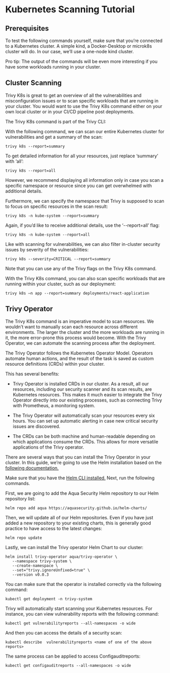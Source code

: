 # Kubernetes Scanning Tutorial

## Prerequisites 

To test the following commands yourself, make sure that you’re connected to a Kubernetes cluster. A simple kind, a Docker-Desktop or microk8s cluster will do. In our case, we’ll use a one-node kind cluster.  
 
Pro tip: The output of the commands will be even more interesting if you have some workloads running in your cluster. 

## Cluster Scanning

Trivy K8s is great to get an overview of all the vulnerabilities and misconfiguration issues or to scan specific workloads that are running in your cluster. You would want to use the Trivy K8s command either on your own local cluster or in your CI/CD pipeline post deployments.  

The Trivy K8s command is part of the Trivy CLI: 


With the following command, we can scan our entire Kubernetes cluster for vulnerabilities and get a summary of the scan: 

```
trivy k8s --report=summary 
```

To get detailed information for all your resources, just replace ‘summary’ with ‘all’: 

```
trivy k8s --report=all 
```

However, we recommend displaying all information only in case you scan a specific namespace or resource since you can get overwhelmed with additional details. 

Furthermore, we can specify the namespace that Trivy is supposed to scan to focus on specific resources in the scan result: 

```
trivy k8s -n kube-system --report=summary 
```

Again, if you’d like to receive additional details, use the ‘--report=all’ flag: 

```
trivy k8s -n kube-system --report=all 
```

Like with scanning for vulnerabilities, we can also filter in-cluster security issues by severity of the vulnerabilities: 

```
trivy k8s --severity=CRITICAL --report=summary 
```

Note that you can use any of the Trivy flags on the Trivy K8s command. 

With the Trivy K8s command, you can also scan specific workloads that are running within your cluster, such as our deployment: 

```
trivy k8s –n app --report=summary deployments/react-application
```

## Trivy Operator 

The Trivy K8s command is an imperative model to scan resources. We wouldn’t want to manually scan each resource across different environments. The larger the cluster and the more workloads are running in it, the more error-prone this process would become. With the Trivy Operator, we can automate the scanning process after the deployment.  

The Trivy Operator follows the Kubernetes Operator Model. Operators automate human actions, and the result of the task is saved as custom resource definitions (CRDs) within your cluster. 

This has several benefits: 

- Trivy Operator is installed CRDs in our cluster. As a result, all our resources, including our security scanner and its scan results, are Kubernetes resources. This makes it much easier to integrate the Trivy Operator directly into our existing processes, such as connecting Trivy with Prometheus, a monitoring system. 

- The Trivy Operator will automatically scan your resources every six hours. You can set up automatic alerting in case new critical security issues are discovered. 

- The CRDs can be both machine and human-readable depending on which applications consume the CRDs. This allows for more versatile applications of the Trivy operator. 

 
There are several ways that you can install the Trivy Operator in your cluster. In this guide, we’re going to use the Helm installation based on the [following documentation.](../../docs/kubernetes/operator/index.md)

Make sure that you have the [Helm CLI installed.](https://helm.sh/docs/intro/install/)
Next, run the following commands.

First, we are going to add the Aqua Security Helm repository to our Helm repository list:
```
helm repo add aqua https://aquasecurity.github.io/helm-charts/
```

Then, we will update all of our Helm repositories. Even if you have just added a new repository to your existing charts, this is generally good practice to have access to the latest changes:
```
helm repo update
```

Lastly, we can install the Trivy operator Helm Chart to our cluster:
```
helm install trivy-operator aqua/trivy-operator \
   --namespace trivy-system \
   --create-namespace \
   --set="trivy.ignoreUnfixed=true" \
   --version v0.0.3
```

You can make sure that the operator is installed correctly via the following command: 
```
kubectl get deployment -n trivy-system 
```

Trivy will automatically start scanning your Kubernetes resources. 
For instance, you can view vulnerability reports with the following command: 

```
kubectl get vulnerabilityreports --all-namespaces -o wide 
```

And then you can access the details of a security scan: 
```
kubectl describe  vulnerabilityreports <name of one of the above reports> 
```

The same process can be applied to access Configauditreports: 

```
kubectl get configauditreports --all-namespaces -o wide 
```


 

